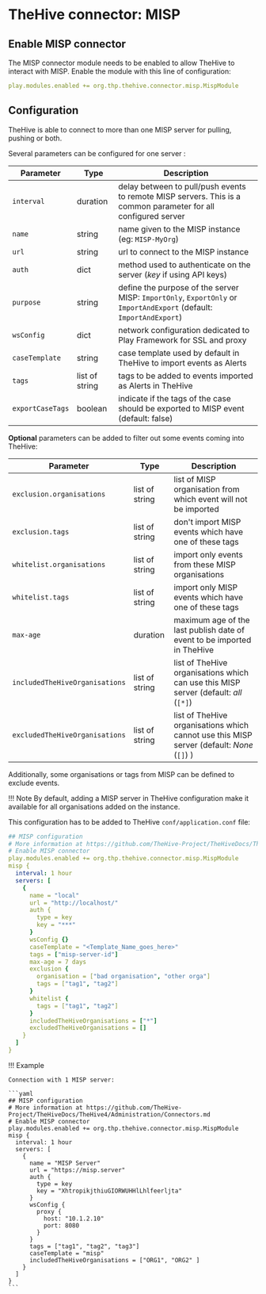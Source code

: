 # TheHive connector: MISP

## Enable MISP connector

The MISP connector module needs to be enabled to allow TheHive to interact with MISP. Enable the module with this line of configuration: 

```yaml
play.modules.enabled += org.thp.thehive.connector.misp.MispModule
```

## Configuration 

TheHive is able to connect to more than one MISP server for pulling, pushing or both.

Several parameters can be configured for one server :

| Parameter                      | Type           | Description                          |
| -------------------------------| -------------- | ------------------------------------ |
| `interval`                     | duration       | delay between to pull/push events to remote MISP servers. This is a common parameter for all configured server |
| `name`                         | string         | name given to the MISP instance (eg: `MISP-MyOrg`) |
| `url`                          | string         | url to connect to the MISP instance |
| `auth`                         | dict           | method used to authenticate on the server (_key_ if using API keys) |
| `purpose`                      | string         | define the purpose of the server MISP: `ImportOnly`, `ExportOnly` or `ImportAndExport` (default: `ImportAndExport`) |
| `wsConfig`                     | dict           | network configuration dedicated to Play Framework for SSL and proxy |
| `caseTemplate`                 | string         | case template used by default in TheHive to import events as Alerts |
| `tags`                         | list of string | tags to be added to events imported as Alerts in TheHive |
| `exportCaseTags`               | boolean        | indicate if the tags of the case should be exported to MISP event (default: false) |

**Optional** parameters can be added to filter out some events coming into TheHive:

| Parameter                      | Type           | Description                          |
| -------------------------------| -------------- | ------------------------------------ |
| `exclusion.organisations`      | list of string | list of MISP organisation from which event will not be imported |
| `exclusion.tags`               | list of string | don't import MISP events which have one of these tags |
| `whitelist.organisations`      | list of string | import only events from these MISP organisations |
| `whitelist.tags`               | list of string | import only MISP events which have one of these tags |
| `max-age`                      | duration       | maximum age of the last publish date of event to be imported in TheHive  |
| `includedTheHiveOrganisations` | list of string | list of TheHive organisations which can use this MISP server (default: _all_ (`[*]`) |
| `excludedTheHiveOrganisations` | list of string | list of TheHive organisations which cannot use this MISP server (default: _None_ (`[]`) ) |

Additionally, some organisations or tags from MISP can be defined to exclude events. 

!!! Note
    By default, adding a MISP server in TheHive configuration make it available for all organisations added on the instance.


This configuration has to be added to TheHive `conf/application.conf` file:

```yaml
## MISP configuration
# More information at https://github.com/TheHive-Project/TheHiveDocs/TheHive4/Administration/Connectors.md
# Enable MISP connector
play.modules.enabled += org.thp.thehive.connector.misp.MispModule
misp {
  interval: 1 hour
  servers: [
    {
      name = "local"            
      url = "http://localhost/" 
      auth {
        type = key
        key = "***"
      }
      wsConfig {}
      caseTemplate = "<Template_Name_goes_here>"      
      tags = ["misp-server-id"]
      max-age = 7 days
      exclusion {
        organisation = ["bad organisation", "other orga"]
        tags = ["tag1", "tag2"]
      }
      whitelist {
        tags = ["tag1", "tag2"]
      }
      includedTheHiveOrganisations = ["*"]
      excludedTheHiveOrganisations = []
    }
  ]
} 
```


!!! Example

    Connection with 1 MISP server:

    ```yaml
    ## MISP configuration
    # More information at https://github.com/TheHive-Project/TheHiveDocs/TheHive4/Administration/Connectors.md
    # Enable MISP connector
    play.modules.enabled += org.thp.thehive.connector.misp.MispModule
    misp {
      interval: 1 hour
      servers: [
        {
          name = "MISP Server"     
          url = "https://misp.server"
          auth {
            type = key
            key = "XhtropikjthiuGIORWUHHlLhlfeerljta"
          }
          wsConfig {
            proxy {
              host: "10.1.2.10"
              port: 8080
            }
          }
          tags = ["tag1", "tag2", "tag3"]
          caseTemplate = "misp"
          includedTheHiveOrganisations = ["ORG1", "ORG2" ]
        }
      ]
    }
    ```
